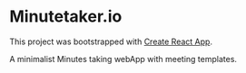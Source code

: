 # Minutetaker.io

This project was bootstrapped with [Create React App](https://github.com/facebook/create-react-app).

A minimalist Minutes taking webApp with meeting templates.